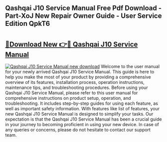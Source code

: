 ## Qashqai J10 Service Manual Free Pdf Download - Part-XoJ New Repair Owner Guide - User Service Edition QpkT6

# <h2><a href="http://cf17183.oget.top/?id=Qashqai+J10+Service+Manual">🔗Download New 👉🔴 Qashqai J10 Service Manual</a></h2>

[![Qashqai J10 Service Manual new download](https://i.imgur.com/5g1atiW.png)](http://cf17183.oget.top/?id=Qashqai+J10+Service+Manual)
Welcome to the user manual for your newly arrived Qashqai J10 Service Manual. This guide is here to help you make the most of your product by providing a comprehensive overview of its features, installation process, operation instructions, maintenance tips, and troubleshooting procedures. Before using your Qashqai J10 Service Manual, please refer to this user manual for comprehensive instructions on product setup, operation, and troubleshooting. It includes step-by-step guides for using each feature, as well as important safety information. With features like list of features, your new Qashqai J10 Service Manual is designed to simplify your tasks. Our expectation is that the Qashqai J10 Service Manual has been a crucial guide in your journey to becoming proficient in using your new device. In case of any queries or concerns, please do not hesitate to contact our support team.
